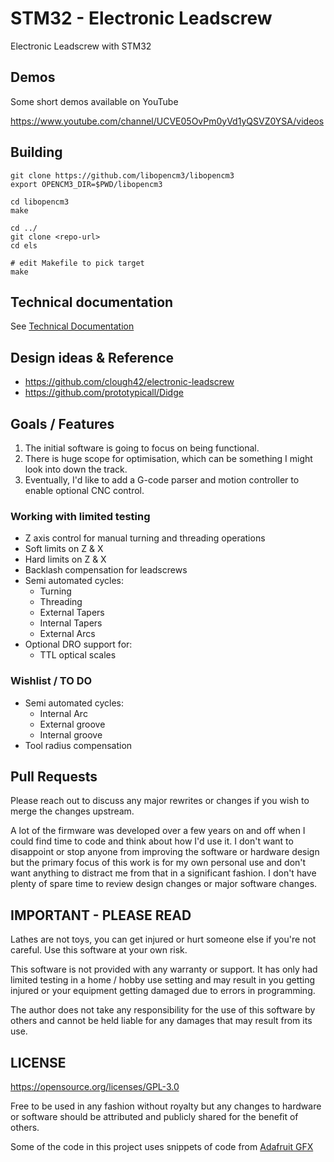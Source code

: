 # STM32 - Electronic Leadscrew

Electronic Leadscrew with STM32

## Demos

Some short demos available on YouTube

https://www.youtube.com/channel/UCVE05OvPm0yVd1yQSVZ0YSA/videos

## Building

```
git clone https://github.com/libopencm3/libopencm3
export OPENCM3_DIR=$PWD/libopencm3

cd libopencm3
make

cd ../
git clone <repo-url>
cd els

# edit Makefile to pick target
make
```

## Technical documentation

See [Technical Documentation](docs/els.md)

## Design ideas & Reference

- https://github.com/clough42/electronic-leadscrew
- https://github.com/prototypicall/Didge

## Goals / Features

1. The initial software is going to focus on being functional.
2. There is huge scope for optimisation, which can be something I might look into down the track.
3. Eventually, I'd like to add a G-code parser and motion controller to enable optional CNC control.

### Working with limited testing

* Z axis control for manual turning and threading operations
* Soft limits on Z & X
* Hard limits on Z & X
* Backlash compensation for leadscrews
* Semi automated cycles:
    - Turning
    - Threading
    - External Tapers
    - Internal Tapers
    - External Arcs
* Optional DRO support for:
    - TTL optical scales

### Wishlist / TO DO

* Semi automated cycles:
    - Internal Arc
    - External groove
    - Internal groove
* Tool radius compensation

## Pull Requests

Please reach out to discuss any major rewrites or changes if you wish to merge the changes upstream.

A lot of the firmware was developed over a few years on and off when I could find time to code and think about how I'd use it.
I don't want to disappoint or stop anyone from improving the software or hardware design but the primary focus of this work is
for my own personal use and don't want anything to distract me from that in a significant fashion. I don't have plenty of spare
time to review design changes or major software changes.

## IMPORTANT - PLEASE READ

Lathes are not toys, you can get injured or hurt someone else if you're not careful. Use this software at your
own risk.

This software is not provided with any warranty or support. It has only had limited testing in a home / hobby use setting
and may result in you getting injured or your equipment getting damaged due to errors in programming.

The author does not take any responsibility for the use of this software by others and cannot be held liable for any damages
that may result from its use.

## LICENSE

https://opensource.org/licenses/GPL-3.0

Free to be used in any fashion without royalty but any changes to hardware or software should be attributed and publicly shared
for the benefit of others.

Some of the code in this project uses snippets of code from [Adafruit GFX](https://github.com/adafruit/Adafruit-GFX-Library/)
